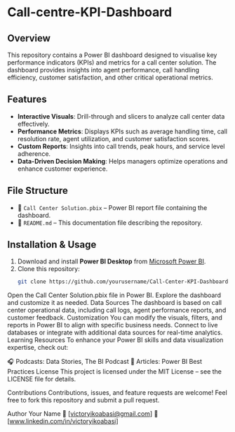 # Call-centre-KPI-Dashboard

## Overview
This repository contains a Power BI dashboard designed to visualise key performance indicators (KPIs) and metrics for a call center solution. The dashboard provides insights into agent performance, call handling efficiency, customer satisfaction, and other critical operational metrics.

## Features
- **Interactive Visuals**: Drill-through and slicers to analyze call center data effectively.
- **Performance Metrics**: Displays KPIs such as average handling time, call resolution rate, agent utilization, and customer satisfaction scores.
- **Custom Reports**: Insights into call trends, peak hours, and service level adherence.
- **Data-Driven Decision Making**: Helps managers optimize operations and enhance customer experience.

## File Structure
- 📂 `Call Center Solution.pbix` – Power BI report file containing the dashboard.
- 📄 `README.md` – This documentation file describing the repository.

## Installation & Usage
1. Download and install **Power BI Desktop** from [Microsoft Power BI](https://powerbi.microsoft.com/).
2. Clone this repository:
   ```sh
   git clone https://github.com/yourusername/Call-Center-KPI-Dashboard.git
Open the Call Center Solution.pbix file in Power BI.
Explore the dashboard and customize it as needed.
Data Sources
The dashboard is based on call center operational data, including call logs, agent performance reports, and customer feedback.
Customization
You can modify the visuals, filters, and reports in Power BI to align with specific business needs.
Connect to live databases or integrate with additional data sources for real-time analytics.
Learning Resources
To enhance your Power BI skills and data visualization expertise, check out:

🎧 Podcasts: Data Stories, The BI Podcast
📖 Articles: Power BI Best Practices
License
This project is licensed under the MIT License – see the LICENSE file for details.

Contributions
Contributions, issues, and feature requests are welcome! Feel free to fork this repository and submit a pull request.

Author
Your Name
📧 [victoryikoabasi@gmail.com]
🔗 [www.linkedin.com/in/victoryikoabasi]

